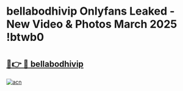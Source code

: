 # bellabodhivip Onlyfans Leaked - New Video & Photos March 2025 !btwb0

# <h2><a href="https://mach5p.iuczelnia.edu.pl?title=bellabodhivip&ref=btwb0">🔗👉 🔴 bellabodhivip</a></h2>

[![acn](https://github.com/user-attachments/assets/0f9c940e-d8b0-45ae-aac7-cd30a18b3e1c)](https://mach5p.iuczelnia.edu.pl?title=bellabodhivip&ref=btwb0)


